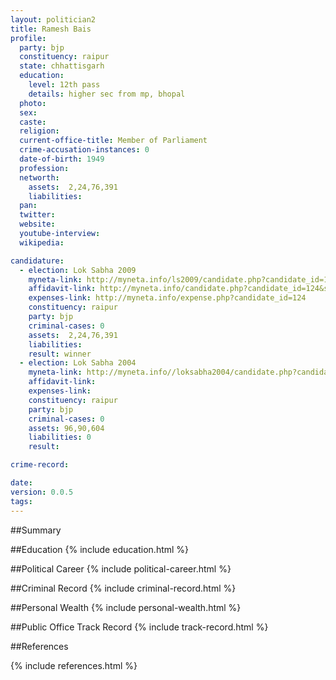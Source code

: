 ```yaml
---
layout: politician2
title: Ramesh Bais
profile: 
  party: bjp
  constituency: raipur
  state: chhattisgarh
  education: 
    level: 12th pass
    details: higher sec from mp, bhopal
  photo: 
  sex: 
  caste: 
  religion: 
  current-office-title: Member of Parliament
  crime-accusation-instances: 0
  date-of-birth: 1949
  profession: 
  networth: 
    assets:  2,24,76,391
    liabilities: 
  pan: 
  twitter: 
  website: 
  youtube-interview: 
  wikipedia: 

candidature: 
  - election: Lok Sabha 2009
    myneta-link: http://myneta.info/ls2009/candidate.php?candidate_id=124
    affidavit-link: http://myneta.info/candidate.php?candidate_id=124&scan=original
    expenses-link: http://myneta.info/expense.php?candidate_id=124
    constituency: raipur 
    party: bjp
    criminal-cases: 0
    assets:  2,24,76,391
    liabilities: 
    result: winner 
  - election: Lok Sabha 2004
    myneta-link: http://myneta.info//loksabha2004/candidate.php?candidate_id=963
    affidavit-link: 
    expenses-link: 
    constituency: raipur 
    party: bjp
    criminal-cases: 0
    assets: 96,90,604
    liabilities: 0
    result:  

crime-record: 

date: 
version: 0.0.5
tags: 
---
```

##Summary


##Education
{% include education.html %}


##Political Career
{% include political-career.html %}


##Criminal Record
{% include criminal-record.html %}


##Personal Wealth
{% include personal-wealth.html %}


##Public Office Track Record
{% include track-record.html %}


##References


{% include references.html %}